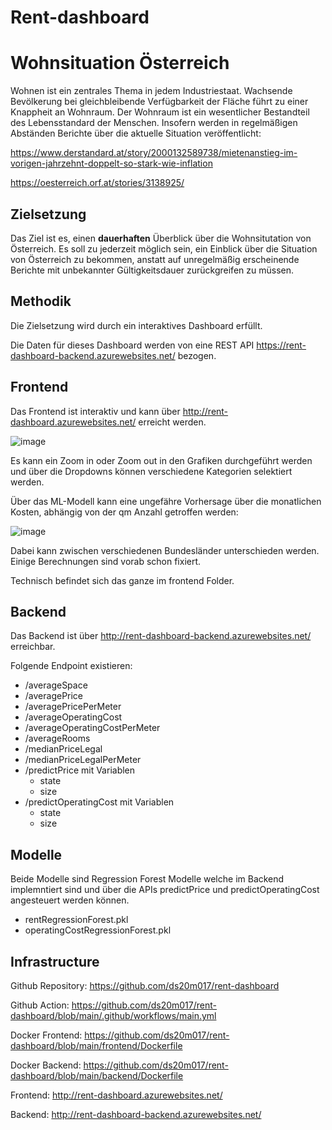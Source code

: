 # Rent-dashboard

# Wohnsituation Österreich

Wohnen ist ein zentrales Thema in jedem Industriestaat. Wachsende Bevölkerung bei gleichbleibende Verfügbarkeit der Fläche führt zu einer Knappheit an Wohnraum. 
Der Wohnraum ist ein wesentlicher Bestandteil des Lebensstandard der Menschen. Insofern werden in regelmäßigen Abständen Berichte über die aktuelle Situation veröffentlicht:

https://www.derstandard.at/story/2000132589738/mietenanstieg-im-vorigen-jahrzehnt-doppelt-so-stark-wie-inflation

https://oesterreich.orf.at/stories/3138925/

## Zielsetzung

Das Ziel ist es, einen **dauerhaften** Überblick über die Wohnsitutation von Österreich. Es soll zu jederzeit möglich sein, ein Einblick über die Situation von Österreich zu bekommen, anstatt auf unregelmäßig erscheinende Berichte mit unbekannter Gültigkeitsdauer zurückgreifen zu müssen.


## Methodik

Die Zielsetzung wird durch ein interaktives Dashboard erfüllt. 

Die Daten für dieses Dashboard werden von eine REST API https://rent-dashboard-backend.azurewebsites.net/ bezogen.


## Frontend 

Das Frontend ist interaktiv und kann über http://rent-dashboard.azurewebsites.net/ erreicht werden.

![image](https://user-images.githubusercontent.com/46869155/150642660-43ef15bb-4cfd-46fb-89f3-6b8c51a6f5dd.png)

Es kann ein Zoom in oder Zoom out in den Grafiken durchgeführt werden und über die Dropdowns können verschiedene Kategorien selektiert werden.

Über das ML-Modell kann eine ungefähre Vorhersage über die monatlichen Kosten, abhängig von der qm Anzahl getroffen werden:

![image](https://user-images.githubusercontent.com/46869155/150642828-a855c4a4-def8-4b78-ac3c-a7d894284fe1.png)

Dabei kann zwischen verschiedenen Bundesländer unterschieden werden. Einige Berechnungen sind vorab schon fixiert.

Technisch befindet sich das ganze im frontend Folder.

## Backend

Das Backend ist über http://rent-dashboard-backend.azurewebsites.net/ erreichbar.

Folgende Endpoint existieren:

* /averageSpace
* /averagePrice
* /averagePricePerMeter
* /averageOperatingCost
* /averageOperatingCostPerMeter
* /averageRooms
* /medianPriceLegal
* /medianPriceLegalPerMeter
* /predictPrice mit Variablen
  * state
  * size
* /predictOperatingCost mit Variablen
  * state
  * size
  
## Modelle

Beide Modelle sind Regression Forest Modelle welche im Backend implemntiert sind und über die APIs predictPrice und predictOperatingCost angesteuert werden können.

* rentRegressionForest.pkl
* operatingCostRegressionForest.pkl

## Infrastructure

Github Repository: https://github.com/ds20m017/rent-dashboard

Github Action:     https://github.com/ds20m017/rent-dashboard/blob/main/.github/workflows/main.yml

Docker Frontend:         https://github.com/ds20m017/rent-dashboard/blob/main/frontend/Dockerfile 

Docker Backend:         https://github.com/ds20m017/rent-dashboard/blob/main/backend/Dockerfile    

Frontend:          http://rent-dashboard.azurewebsites.net/

Backend:           http://rent-dashboard-backend.azurewebsites.net/
